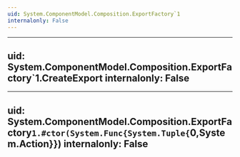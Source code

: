 ```yaml
---
uid: System.ComponentModel.Composition.ExportFactory`1
internalonly: False
---
```


---
uid: System.ComponentModel.Composition.ExportFactory`1.CreateExport
internalonly: False
---

---
uid: System.ComponentModel.Composition.ExportFactory`1.#ctor(System.Func{System.Tuple{`0,System.Action}})
internalonly: False
---
